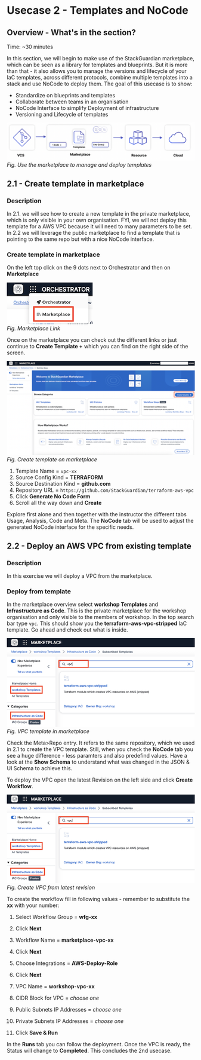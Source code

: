 # Usecase 2 - Templates and NoCode

## Overview - What's in the section?
Time: ~30 minutes

In this section, we will begin to make use of the StackGuardian marketplace, which can be seen as a library for templates and blueprints. But it is more than that - it also allows you to manage the versions and lifecycle of your IaC templates, across different protocols, combine multiple templates into a stack and use NoCode to deploy them. 
The goal of this usecase is to show:

* Standardize on blueprints and templates
* Collaborate between teams in an organisation
* NoCode Interface to simplify Deployment of infrastructure
* Versioning and Lifecycle of templates


![Usecase 2](image/usecase2.png)
_Fig. Use the marketplace to manage and deploy templates_

## 2.1 - Create template in marketplace
### Description
In 2.1. we will see how to create a new template in the private marketplace, which is only visible in your own organisation. FYI, we will not deploy this template for a AWS VPC because it will need to many parameters to be set. 
In 2.2 we will leverage the public marketplace to find a template that is pointing to the same repo but with a nice NoCode interface.

### Create template in marketplace
On the left top click on the 9 dots next to Orchestrator and then on **Marketplace**
  
![Marketplacelink](image/marketplacelink.png)  
_Fig. Marketplace Link_  
  
Once on the marketplace you can check out the different links or jsut continue to **Create Template +** which you can find on the right side of the screen.

![Create Template](image/marketplace.png) 
_Fig. Create template on marketplace_  

1. Template Name = ``vpc-xx``
2. Source Config Kind = **TERRAFORM**
3. Source Destination Kind = **github.com**
4. Repository URL = ``https://github.com/StackGuardian/terraform-aws-vpc``
5. Click **Generate No Code Form**
6. Scroll all the way down and **Create**

Explore first alone and then together with the instructor the different tabs Usage, Analysis, Code and Meta. 
The **NoCode** tab will be used to adjust the generated NoCode interface for the specific needs. 


## 2.2 - Deploy an AWS VPC from existing template
### Description
In this exercise we will deploy a VPC from the marketplace.  

### Deploy from template
In the marketplace overview select **workshop Templates** and **Infrastructure as Code**. This is the private marketplace for the workshop organisation and only visible to the members of workshop. 
In the top search bar type ``vpc``. This should show you the **terraform-aws-vpc-stripped** IaC template. Go ahead and check out what is inside.

![VPC template](image/vpctemplate.png) 
_Fig. VPC template in marketplace_  

Check the Meta>Repo entry. It refers to the same repository, which we used in 2.1 to create the VPC template. Still, when you check the **NoCode** tab you see a huge difference - less paramters and also predefind values. Have a look at the **Show Schema** to understand what was changed in the JSON & UI Schema to achieve this. 

To deploy the VPC open the latest Revision on the left side and click **Create Workflow**.

![VPC revision](image/vpctemplate.png) 
_Fig. Create VPC from latest revision_  

To create the workflow fill in following values - remember to substitute the **xx** with your number: 

1. Select Workflow Group = **wfg-xx**
2. Click **Next**

3. Workflow Name = **marketplace-vpc-xx**
4. Click **Next**

5. Choose Integrations = **AWS-Deploy-Role**
6. Click **Next**

7. VPC Name = **workshop-vpc-xx**
8. CIDR Block for VPC = _choose one_
9. Public Subnets IP Addresses = _choose one_
10. Private Subnets IP Addresses = _choose one_
11. Click **Save & Run**

In the **Runs** tab you can follow the deployment. Once the VPC is ready, the Status will change to **Completed**. 
This concludes the 2nd usecase.